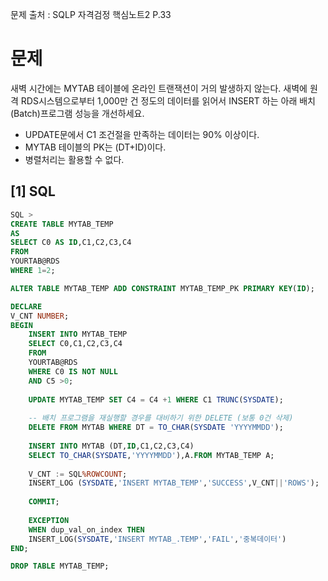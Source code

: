 문제 출처 : SQLP 자격검정 핵심노트2 P.33
# 문제
새벽 시간에는 MYTAB 테이블에 온라인 트랜잭션이 거의 발생하지 않는다.
새벽에 원격 RDS시스템으로부터 1,000만 건 정도의 데이터를 읽어서 INSERT 하는 아래 배치(Batch)프로그램 성능을 개선하세요.
- UPDATE문에서 C1 조건절을 만족하는 데이터는 90% 이상이다.
- MYTAB 테이블의 PK는 (DT+ID)이다.
- 병렬처리는 활용할 수 없다.

## [1] SQL
```sql
SQL >
CREATE TABLE MYTAB_TEMP
AS
SELECT C0 AS ID,C1,C2,C3,C4
FROM
YOURTAB@RDS
WHERE 1=2;

ALTER TABLE MYTAB_TEMP ADD CONSTRAINT MYTAB_TEMP_PK PRIMARY KEY(ID);

DECLARE
V_CNT NUMBER;
BEGIN
	INSERT INTO MYTAB_TEMP
	SELECT C0,C1,C2,C3,C4
	FROM
	YOURTAB@RDS
	WHERE C0 IS NOT NULL
	AND C5 >0;
    
	UPDATE MYTAB_TEMP SET C4 = C4 +1 WHERE C1 TRUNC(SYSDATE);
    
	-- 배치 프로그램을 재실행할 경우를 대비하기 위한 DELETE (보통 0건 삭제)
	DELETE FROM MYTAB WHERE DT = TO_CHAR(SYSDATE 'YYYYMMDD');
    
	INSERT INTO MYTAB (DT,ID,C1,C2,C3,C4)
	SELECT TO_CHAR(SYSDATE,'YYYYMMDD'),A.FROM MYTAB_TEMP A;
    
	V_CNT := SQL%ROWCOUNT;
	INSERT_LOG (SYSDATE,'INSERT MYTAB_TEMP','SUCCESS',V_CNT||'ROWS');
    
	COMMIT;
    
    EXCEPTION
    WHEN dup_val_on_index THEN
    INSERT_LOG(SYSDATE,'INSERT MYTAB_.TEMP','FAIL','중복데이터')
END;

DROP TABLE MYTAB_TEMP;
```
